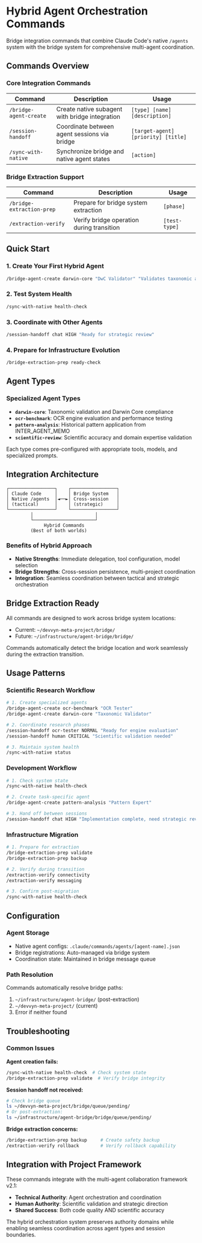 # Hybrid Agent Orchestration Commands

Bridge integration commands that combine Claude Code's native `/agents` system with the bridge system for comprehensive multi-agent coordination.

## Commands Overview

### Core Integration Commands

| Command | Description | Usage |
|---------|-------------|-------|
| `/bridge-agent-create` | Create native subagent with bridge integration | `[type] [name] [description]` |
| `/session-handoff` | Coordinate between agent sessions via bridge | `[target-agent] [priority] [title]` |
| `/sync-with-native` | Synchronize bridge and native agent states | `[action]` |

### Bridge Extraction Support

| Command | Description | Usage |
|---------|-------------|-------|
| `/bridge-extraction-prep` | Prepare for bridge system extraction | `[phase]` |
| `/extraction-verify` | Verify bridge operation during transition | `[test-type]` |

## Quick Start

### 1. Create Your First Hybrid Agent
```bash
/bridge-agent-create darwin-core "DwC Validator" "Validates taxonomic accuracy and Darwin Core compliance"
```

### 2. Test System Health
```bash
/sync-with-native health-check
```

### 3. Coordinate with Other Agents
```bash
/session-handoff chat HIGH "Ready for strategic review"
```

### 4. Prepare for Infrastructure Evolution
```bash
/bridge-extraction-prep ready-check
```

## Agent Types

### Specialized Agent Types
- **`darwin-core`**: Taxonomic validation and Darwin Core compliance
- **`ocr-benchmark`**: OCR engine evaluation and performance testing
- **`pattern-analysis`**: Historical pattern application from INTER_AGENT_MEMO
- **`scientific-review`**: Scientific accuracy and domain expertise validation

Each type comes pre-configured with appropriate tools, models, and specialized prompts.

## Integration Architecture

```
┌─────────────────┐    ┌─────────────────┐
│ Claude Code     │    │ Bridge System   │
│ Native /agents  │◄──►│ Cross-session   │
│ (tactical)      │    │ (strategic)     │
└─────────────────┘    └─────────────────┘
         │                       │
         └───────────────────────┘
              Hybrid Commands
         (Best of both worlds)
```

### Benefits of Hybrid Approach
- **Native Strengths**: Immediate delegation, tool configuration, model selection
- **Bridge Strengths**: Cross-session persistence, multi-project coordination
- **Integration**: Seamless coordination between tactical and strategic orchestration

## Bridge Extraction Ready

All commands are designed to work across bridge system locations:
- Current: `~/devvyn-meta-project/bridge/`
- Future: `~/infrastructure/agent-bridge/bridge/`

Commands automatically detect the bridge location and work seamlessly during the extraction transition.

## Usage Patterns

### Scientific Research Workflow
```bash
# 1. Create specialized agents
/bridge-agent-create ocr-benchmark "OCR Tester"
/bridge-agent-create darwin-core "Taxonomic Validator"

# 2. Coordinate research phases
/session-handoff ocr-tester NORMAL "Ready for engine evaluation"
/session-handoff human CRITICAL "Scientific validation needed"

# 3. Maintain system health
/sync-with-native status
```

### Development Workflow
```bash
# 1. Check system state
/sync-with-native health-check

# 2. Create task-specific agent
/bridge-agent-create pattern-analysis "Pattern Expert"

# 3. Hand off between sessions
/session-handoff chat HIGH "Implementation complete, need strategic review"
```

### Infrastructure Migration
```bash
# 1. Prepare for extraction
/bridge-extraction-prep validate
/bridge-extraction-prep backup

# 2. Verify during transition
/extraction-verify connectivity
/extraction-verify messaging

# 3. Confirm post-migration
/sync-with-native health-check
```

## Configuration

### Agent Storage
- Native agent configs: `.claude/commands/agents/[agent-name].json`
- Bridge registrations: Auto-managed via bridge system
- Coordination state: Maintained in bridge message queue

### Path Resolution
Commands automatically resolve bridge paths:
1. `~/infrastructure/agent-bridge/` (post-extraction)
2. `~/devvyn-meta-project/` (current)
3. Error if neither found

## Troubleshooting

### Common Issues

**Agent creation fails:**
```bash
/sync-with-native health-check  # Check system state
/bridge-extraction-prep validate  # Verify bridge integrity
```

**Session handoff not received:**
```bash
# Check bridge queue
ls ~/devvyn-meta-project/bridge/queue/pending/
# Or post-extraction:
ls ~/infrastructure/agent-bridge/bridge/queue/pending/
```

**Bridge extraction concerns:**
```bash
/bridge-extraction-prep backup     # Create safety backup
/extraction-verify rollback        # Verify rollback capability
```

## Integration with Project Framework

These commands integrate with the multi-agent collaboration framework v2.1:
- **Technical Authority**: Agent orchestration and coordination
- **Human Authority**: Scientific validation and strategic direction
- **Shared Success**: Both code quality AND scientific accuracy

The hybrid orchestration system preserves authority domains while enabling seamless coordination across agent types and session boundaries.
